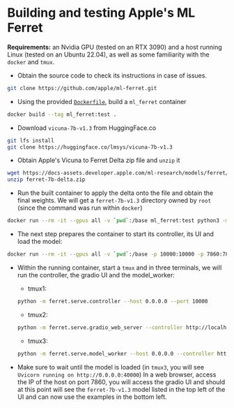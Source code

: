 # Building and testing Apple's ML Ferret

**Requirements:** an Nvidia GPU (tested on an RTX 3090) and a host running Linux (tested on an Ubuntu 22.04), as well as some familiarity with the `docker` and `tmux`.

- Obtain the source code to check its instructions in case of issues.
``` bash
git clone https://github.com/apple/ml-ferret.git
```

- Using the provided [`Dockerfile`](Dockerfile), build a `ml_ferret` container
``` bash
docker build --tag ml_ferret:test .
```

- Download `vicuna-7b-v1.3` from HuggingFace.co 
``` bash
git lfs install
git clone https://huggingface.co/lmsys/vicuna-7b-v1.3
```

- Obtain Apple's Vicuna to Ferret Delta zip file and `unzip` it
``` bash
wget https://docs-assets.developer.apple.com/ml-research/models/ferret/ferret-7b/ferret-7b-delta.zip
unzip ferret-7b-delta.zip
```

- Run the built container to apply the delta onto the file and obtain the final weights. We will get a `ferret-7b-v1.3` directory owned by `root` (since the command was run within `docker`)
``` bash
docker run --rm -it --gpus all -v `pwd`:/base ml_ferret:test python3 -m ferret.model.apply_delta --base /base/vicuna-7b-v1.3 --target /base/ferret-7b-v1-3 --delta /base/ferret-7b-delta
 ```

- The next step prepares the container to start its controller, its UI and load the model:
 ``` bash
 docker run --rm -it --gpus all -v `pwd`:/base -p 10000:10000 -p 7860:7860 ml_ferret:test
```
- Within the running container, start a `tmux` and in three terminals, we will run the controller, the gradio UI and the model_worker:
    - tmux1:
    ```bash
    python -m ferret.serve.controller --host 0.0.0.0 --port 10000
    ```
    - tmux2:
    ```bash
    python -m ferret.serve.gradio_web_server --controller http://localhost:10000 --model-list-mode reload --add_region_feature
    ```
    - tmux3:
    ```bash
    python -m ferret.serve.model_worker --host 0.0.0.0 --controller http://localhost:10000 --port 40000 --worker http://localhost:40000 --model-path /base/ferret-7b-v1-3 --add_region_feature
    ```

- Make sure to wait until the model is loaded (in `tmux3`, you will see `Uvicorn running on http://0.0.0.0:40000`)
In a web browser, access the IP of the host on port 7860, you will access the gradio UI and should at this point will see the `ferret-7b-v1.3` model listed in the top left of the UI and can now use the examples in the bottom left.

